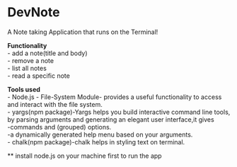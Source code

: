 # DevNote
A Note taking Application that runs on the Terminal!<br/>
<p>
  <b>Functionality</b><br/>
  - add a note(title and body)<br/>
  - remove a note<br/>
  - list all notes<br/>
  - read a specific note<br/>
</p>
<p>
  <b>Tools used</b><br/>
  - Node.js
  - File-System Module- provides a useful functionality to access and interact with the file system.<br/>
  - yargs(npm package)-Yargs helps you build interactive command line tools, by parsing arguments and generating an elegant user interface,it gives<br/>
      -commands and (grouped) options.<br/>
      -a dynamically generated help menu based on your arguments.<br/>
  - chalk(npm package)-chalk helps in styling text on terminal.<br/>
 </p>

** install node.js on your machine first to run the app

